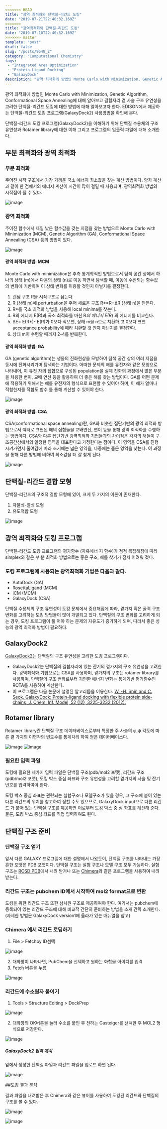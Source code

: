 ```yaml
---
<<<<<<< HEAD
title: "광역 최적화와 단백질-리간드 도킹"
date: "2019-07-21T22:40:32.169Z"
=======
title: "광역최적화와 단백질-리간드 도킹"
date: "2019-07-10T22:40:32.169Z"
>>>>>>> master
template: "post"
draft: false
slug: "/posts/9548_2"
category: "Computational Chemistry"
tags: 
 - "Integrated Area Optimization"
 - "Protein-Ligand Docking"
 - "GalaxyDock"
description: "광역 최적화에 방법인 Monte Carlo with Minimization, Genetic Algorithm, Conformational Space Annealing에 대해 알아보고 결합자리 곁 사슬 구조 유연성을 고려한 단백질-리간드 도킹에 대한 방법에 대해 알아보고자 한다."
---
```


광역 최적화에 방법인 Monte Carlo with Minimization, Genetic Algorithm, Conformational Space Annealing에 대해 알아보고 결합자리 곁 사슬 구조 유연성을 고려한 단백질-리간드 도킹에 대한 방법에 대해 알아보고자 한다. EDISON에서 제공하는 단백질-리간드 도킹 프로그램(GalaxyDock2) 사용방법을 확인해 본다.

단백질-리간드 도킹 프로그램(GalaxyDock2)을 이해하기 위해 단백질 수용체의 구조 유연성과 Rotamer library에 대한 이해 그리고 프로그램의 입출력 파일에 대해 소개한다.

## 부분 최적화와 광역 최적화

### 부분 최적화

주어진 시작 구조에서 가장 가까운 국소 에너지 최소값을 찾는 계산 방법이다. 양자 계산과 같이 한 점에서의 에너지 계산이 시간이 많이 걸릴 때 사용되며, 광역최적화 방법의 시작점이 될 수 있다.

![image](/media/POST/9548/0.jpg)

### 광역 최적화

주어진 함수에서 제일 낮은 함수값을 갖는 지점을 찾는 방법으로 Monte Carlo with Minimization (MCM), Genetic Algorithm (GA), Conformational Space Annealing (CSA) 등의 방법이 있다.

![image](/media/POST/9548/1.jpg)

#### 광역 최적화 방법: MCM

Monte Carlo with minimization은 추측 통계학적인 방법으로서 탐색 공간 상에서 하나의 상태 (m)에서 다음의 상태 (n)로 이동 하면서 탐색할 때, 이동에 수반되는 함수값의 변화에 기반하여 이 상태 변화를 허용할 것인지 아닐지를 결정한다.

1. 랜덤 구조 R을 시작구조로 삼는다.
2. R (상태 m)에 perturbation을 주어 새로운 구조 R*=R+ΔR (상태 n)을 만든다.
3. R*를 국소 최적화 방법을 사용해 local minima를 찾는다.
4. R의 에너지 E(R)과 국소 최적화를 마친 R*의 에너지 E(R*) 의 에너지를 비교한다.
5. ΔE= E(R*)- E(R)가 0보다 작으면, 상태 m을 n으로 치환하 고 0보다 크면 acceptance probability에 때라 치환할 것 인지 아닌지를 결정한다.
6. 상태 m이 수렴할 때까지 2-4를 반복한다.

#### 광역 최적화 방법: GA

GA (genetic algorithm)는 생물의 진화현상을 모방하여 탐색 공간 상의 여러 지점을 동시에 진화시켜가며 탐색하는 기법이다. 어떠한 문제의 해를 유전자와 같은 모양으로 나타내어, 이 유전 자의 집합으로 구성된 population을 실제 진화의 과정에서 많은 부분을 차용한 변이, 교배 연산 등을 활용하여 더 좋은 해를 찾는 방법이다. GA를 어떤 문제에 적용하기 위해서는 해를 유전자의 형식으로 표현할 수 있어야 하며, 이 해가 얼마나 적합한지를 적합도 함수 를 통해 계산할 수 있어야 한다.

![image](/media/POST/9548/2.jpg)

#### 광역 최적화 방법: CSA

CSA(conformational space annealing)란, GA와 비슷한 집단기반의 광역 최적화 방법으로서 벡터로 표현된 해의 집합들을 교배연산, 변이 등을 통해 광역 최적화를 수행하는 방법이다. CSA와 다른 집단기반 광역최적화 기법들과의 차이점은 각각의 해들이 구조공간상에서의 일정한 영역을 대표한다고 가정한다는 점이다. 이 영역을 CSA를 진행시켜가면서 줄여감에 따라 초기에는 넓은 영역을, 나중에는 좁은 영역을 찾는다. 이 과정을 통해 다른 방법에 비하여 최소값을 더 잘 찾게 된다.

![image](/media/POST/9548/3.jpg)

## 단백질-리간드 결합 모형

단백질-리간드의 구조적 결합 모형에 있어, 크게 두 가지의 이론이 존재한다.

1. 자물쇠-열쇠 모형
2. 유도적합 모형

![image](/media/POST/9548/4.jpg)

## 광역 최적화와 도킹 프로그램

단백질-리간드 도킹 프로그램의 평가함수 (자유에너 지 함수)가 점점 복잡해짐에 따라 simplex와 같은 부 분 최적화 방법으로는 좋은 구조, 해를 찾기가 점차 어려워 졌다.

### 도킹 프로그램에 사용되는 광역최적화 기법은 다음과 같다.

- AutoDock (GA)
- RosettaLigand (MCM)
- ICM (MCM)
- GalaxyDock (CSA)

단백질 수용체의 구조 유연성이 도킹 문제에서 중요해짐에 따라, 곁가지 혹은 골격 구조 변화를 고려하는 도킹 방법들이 많이 개발되고 있다. 단백질의 구조 변화를 고려하게 되는 경우, 도킹 프로그램이 풀 어야 하는 문제의 자유도가 증가하게 되며, 따라서 좋은 성능의 광역 최적화 방법이 필요하다.

## GalaxyDock2

[GalaxyDock2](https://www.edison.re.kr/scienceappstore/-/scienceapp/GalaxyDock/2-0-1/view)는 단백질의 구조 유연성을 고려한 도킹 프로그램이다.

- GalaxyDock2는 단백질의 결합자리에 있는 잔기의 곁가지의 구조 유연성을 고려한다. 광역최적화 기법으로는 CSA를 사용하며, 곁가지의 구조는 rotamer library를 사용하며, 단백질의 구조 변화로부터 기인한 에너지 변화는 통계기반 평가함수인 ROTA를 사용하여 계산한다.
- 이 프로그램은 다음 논문에 설명된 알고리듬을 이용한다.
[W. -H. Shin and C. Seok, GalaxyDock: Protein-ligand docking with flexible protein side-chains, J. Chem. Inf. Model, 52 (12), 3225-3232 (2012).](https://pubs.acs.org/doi/abs/10.1021/ci300342z)

## Rotamer library

Rotamer library란 단백질 구조 데이터베이스로부터 특정한 주 사슬의 φ,ψ 각도에 따른 곁 가지의 이면각의 빈도수를 통계처리 하여 얻은 데이터베이스다.

![image](/media/POST/9548/img1.png)
![image](/media/POST/9548/img2.png)

### 필요한 입력 파일

도킹에 필요한 세가지 입력 파일은 단백질 구조(pdb/mol2 포맷), 리간드 구조(pdb/mol2 포맷), 도킹 박스 중심 좌표와 구조 유연성을 고려할 곁가지의 사슬 및 잔기 번호를 입력하여야 한다.

도킹 박스 중심 좌표는 관련되는 실험구조나 모델구조가 있을 경우, 그 구조에 붙어 있는 다른 리간드의 위치를 참고하여 정할 수도 있으므로, GalaxyDock input으로 다른 리간드 가 붙어 있는 단백질 구조를 제공하면 이로부터 도킹 박스 중 심 좌표를 계산해 준다. 물론, 도킹 박스 중심 좌표를 직접 입력하여도 된다.

## 단백질 구조 준비

### 단백질 구조 얻기

앞서 다른 GALAXY 프로그램에 대한 설명에서 나왔듯이, 단백질 구조를 나타내는 가장 흔한 포맷은 PDB 포맷이다. 단백질 구조는 실험 구조나 모델 구조 모두 가능하다. 실험 구조는 [RCSD PDB](www.rcsb.org)에서 내려 받거나 또는 [Chimera](https://www.cgl.ucsf.edu/chimera/download.html)와 같은 프로그램을 사용하여 내려 받는다.

### 리간드 구조는 pubchem ID에서 시작하여 mol2 format으로 변환

도킹을 위한 리간드 구조 또한 삼차원 구조로 제공하여야 한다. 여기서는 pubchem에 등록되어 있는 리간드 구조에 대해 비교적 간단히 준비하는 방법을 소개 간략 소개한다. (자세한 방법은 GalaxyDock version1에 올라가 있는 매뉴얼을 참고)

### Chimera 에서 리간드 로딩하기

1. File > Fetchby ID선택

![image](/media/POST/9548/img4.png)

2. 대화창이 나타나면, PubChem을 선택하고 원하는 화합물 아이디를 입력
3. Fetch 버튼을 누름

![image](/media/POST/9548/img3.png)

### 리간드에 수소원자 붙이기

1. Tools > Structure Editing > DockPrep

![image](/media/POST/9548/img5.png)

2. 대화창의 OK버튼을 눌러 수소를 붙인 후 전하는 Gasteiger를 선택한 후 MOL2 형식으로 저장한다.

![image](/media/POST/9548/img6.png)

##### GalaxyDock2 입력 예시

앞에서 생성한 단백질 파일과 리간드 파일을 업로드 하면 된다.

![image](/media/POST/9548/8.jpg)

##도킹 결과 분석

결과 파일을 내려받은 후 Chimera와 같은 뷰어를 사용하여 도킹된 리간드와 단백질의 구조를 볼 수 있다.

![image](/media/POST/9548/img8.png)

![image](/media/POST/9548/img7.png)
